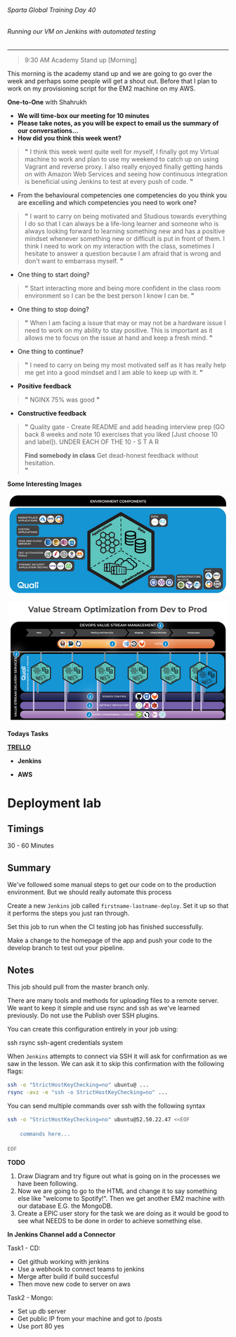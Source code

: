 ###### Sparta Global Training Day 40
###### Running our VM on Jenkins with automated testing

___


> 9:30 AM Academy Stand up [Morning]

This morning is the academy stand up and we are going to go over the week and perhaps some people will get a shout out. Before that I plan to work on my provisioning script for the EM2 machine on my AWS.

**One-to-One** with Shahrukh

- **We will time-box our meeting for 10 minutes**
- **Please take notes, as you will be expect to email us the summary of our conversations...**
- **How did you think this week went?**
>**"** I think this week went quite well for myself, I finally got my Virtual machine to work and plan to use my weekend to catch up on using Vagrant and reverse proxy. I also really enjoyed finally getting hands on with Amazon Web Services and seeing how continuous integration is beneficial using Jenkins to test at every push of code.
>**"**
- From the behavioural competencies one competencies do you think you are excelling and which competencies you need to work one?
>**"** I want to carry on being motivated and Studious towards everything I do so that I can always be a life-long learner and someone who is always looking forward to learning something new and has a positive mindset whenever something new or difficult is put in front of them. I think I need to work on my interaction with the class, sometimes I hesitate to answer a question because I am afraid that is wrong and don't want to embarrass myself.
>**"**
- One thing to start doing? 
>**"** Start interacting more and being more confident in the class room environment so I can be the best person I know I can be.
>**"**
- One thing to stop doing? 
>**"** When I am facing a issue that may or may not be a hardware issue I need to work on my ability to stay positive. This is important as it allows me to focus on the issue at hand and keep a fresh mind.
>**"**
- One thing to continue?
> **"** I need to carry on being my most motivated self as it has really help me get into a good mindset and I am able to keep up with it.
> **"**

* **Positive feedback** <br>
>**"** NGINX 75% was good 
>**"**

* **Constructive feedback** <br>
>**"** Quality gate - Create README and add heading interview prep (GO back 8 weeks and note 10 exercises that you liked [Just choose 10 and label]). UNDER EACH OF THE 10 - S T A R
>
> **Find somebody in class** Get dead-honest feedback without hesitation.  
>**"**

**Some Interesting Images**

![Environment Components](../../Images/Environment_Components.PNG)

![Value Stream Optimization from Development to Production](../../Images/Value_Stream_Optimization_from_Dev_to_Prod.PNG)


**Todays Tasks**

[**TRELLO**](https://trello.com/b/eZdQiVQU/engineering-67)


* **Jenkins**

* **AWS**

# Deployment lab

## Timings

30 - 60 Minutes

## Summary

We've followed some manual steps to get our code on to the production environment. But we should really automate this process

Create a new `Jenkins` job called `firstname-lastname-deploy`. Set it up so that it performs the steps you just ran through.

Set this job to run when the CI testing job has finished successfully.

Make a change to the homepage of the app and push your code to the develop branch to test out your pipeline.

## Notes

This job should pull from the master branch only.

There are many tools and methods for uploading files to a remote server. We want to keep it simple and use rsync and ssh as we've learned previously. Do not use the Publish over SSH plugins.

You can create this configuration entirely in your job using:

ssh
rsync
ssh-agent
credentials system

When `Jenkins` attempts to connect via SSH it will ask for confirmation as we saw in the lesson. We can ask it to skip this confirmation with the following flags:

```bash
ssh -o "StrictHostKeyChecking=no" ubuntu@ ...
rsync -avz -e "ssh -o StrictHostKeyChecking=no" ...
```

You can send multiple commands over ssh with the following syntax

```bash
ssh -o "StrictHostKeyChecking=no" ubuntu@52.50.22.47 <<EOF

	commands here...

EOF
```


**TODO**
1. Draw Diagram and try figure out what is going on in the processes we have been following.
2. Now we are going to go to the HTML and change it to say something else like "welcome to Spotify!". Then we get another EM2 machine with our database E.G. the MongoDB.
3. Create a EPIC user story for the task we are doing as it would be good to see what NEEDS to be done in order to achieve something else.

**In Jenkins Channel add a Connector**

Task1 - CD:
- Get github working with jenkins
- Use a webhook to connect teams to jenkins
- Merge after build if build succesful
- Then move new code to server on aws

Task2 - Mongo:
- Set up db server
- Get public IP from your machine and got to /posts
- Use port 80 yes